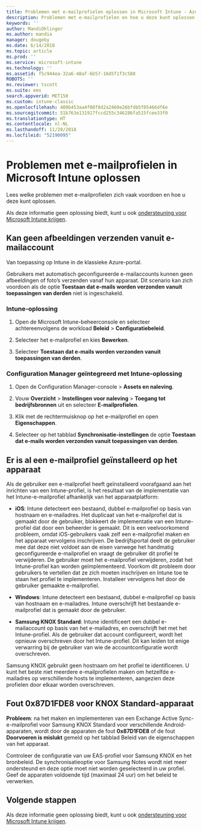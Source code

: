 ```yaml
---
title: Problemen met e-mailprofielen oplossen in Microsoft Intune - Azure | Microsoft Docs
description: Problemen met e-mailprofielen en hoe u deze kunt oplossen.
keywords: ''
author: MandiOhlinger
ms.author: mandia
manager: dougeby
ms.date: 6/14/2018
ms.topic: article
ms.prod: ''
ms.service: microsoft-intune
ms.technology: ''
ms.assetid: f5c944ea-32a6-48af-bb57-16d5f1f3c588
ROBOTS: ''
ms.reviewer: tscott
ms.suite: ems
search.appverid: MET150
ms.custom: intune-classic
ms.openlocfilehash: 480b453aa4f08f8d2a2460e26bfdb5f05466df6e
ms.sourcegitcommit: 51b763e131917fccd255c346286fa515fcee33f0
ms.translationtype: HT
ms.contentlocale: nl-NL
ms.lasthandoff: 11/20/2018
ms.locfileid: "52190095"
---
```

# <a name="troubleshoot-email-profiles-in-microsoft-intune"></a>Problemen met e-mailprofielen in Microsoft Intune oplossen

Lees welke problemen met e-mailprofielen zich vaak voordoen en hoe u deze kunt oplossen.

Als deze informatie geen oplossing biedt, kunt u ook [ondersteuning voor Microsoft Intune krijgen](get-support.md).

## <a name="unable-to-send-images-from--email-account"></a>Kan geen afbeeldingen verzenden vanuit e-mailaccount
Van toepassing op Intune in de klassieke Azure-portal.

Gebruikers met automatisch geconfigureerde e-mailaccounts kunnen geen afbeeldingen of foto’s verzenden vanaf hun apparaat. Dit scenario kan zich voordoen als de optie **Toestaan dat e-mails worden verzonden vanuit toepassingen van derden** niet is ingeschakeld.

### <a name="intune-solution"></a>Intune-oplossing

1. Open de Microsoft Intune-beheerconsole en selecteer achtereenvolgens de workload **Beleid** > **Configuratiebeleid**.

2. Selecteer het e-mailprofiel en kies **Bewerken**.

3. Selecteer **Toestaan dat e-mails worden verzonden vanuit toepassingen van derden**.

### <a name="configuration-manager-integrated-with-intune-solution"></a>Configuration Manager geïntegreerd met Intune-oplossing

1. Open de Configuration Manager-console > **Assets en naleving**.

2. Vouw **Overzicht** > **Instellingen voor naleving** > **Toegang tot bedrijfsbronnen** uit en selecteer **E-mailprofielen**.

3. Klik met de rechtermuisknop op het e-mailprofiel en open **Eigenschappen**.

4. Selecteer op het tabblad **Synchronisatie-instellingen** de optie **Toestaan dat e-mails worden verzonden vanuit toepassingen van derden**.

## <a name="device-already-has-an-email-profile-installed"></a>Er is al een e-mailprofiel geïnstalleerd op het apparaat

Als de gebruiker een e-mailprofiel heeft geïnstalleerd voorafgaand aan het inrichten van een Intune-profiel, is het resultaat van de implementatie van het Intune-e-mailprofiel afhankelijk van het apparaatplatform:

- **iOS**: Intune detecteert een bestaand, dubbel e-mailprofiel op basis van hostnaam en e-mailadres. Het duplicaat van het e-mailprofiel dat is gemaakt door de gebruiker, blokkeert de implementatie van een Intune-profiel dat door een beheerder is gemaakt. Dit is een veelvoorkomend probleem, omdat iOS-gebruikers vaak zelf een e-mailprofiel maken en het apparaat vervolgens inschrijven. De bedrijfsportal deelt de gebruiker mee dat deze niet voldoet aan de eisen vanwege het handmatig geconfigureerde e-mailprofiel en vraagt de gebruiker dit profiel te verwijderen. De gebruiker moet het e-mailprofiel verwijderen, zodat het Intune-profiel kan worden geïmplementeerd. Voorkom dit probleem door gebruikers te vertellen dat ze zich moeten inschrijven en Intune toe te staan het profiel te implementeren. Installeer vervolgens het door de gebruiker gemaakte e-mailprofiel.

- **Windows**: Intune detecteert een bestaand, dubbel e-mailprofiel op basis van hostnaam en e-mailadres. Intune overschrijft het bestaande e-mailprofiel dat is gemaakt door de gebruiker.

- **Samsung KNOX Standard**: Intune identificeert een dubbel e-mailaccount op basis van het e-mailadres, en overschrijft het met het Intune-profiel. Als de gebruiker dat account configureert, wordt het opnieuw overschreven door het Intune-profiel. Dit kan leiden tot enige verwarring bij de gebruiker van wie de accountconfiguratie wordt overschreven.

Samsung KNOX gebruikt geen hostnaam om het profiel te identificeren. U kunt het beste niet meerdere e-mailprofielen maken om hetzelfde e-mailadres op verschillende hosts te implementeren, aangezien deze profielen door elkaar worden overschreven.

## <a name="error--0x87d1fde8-for-knox-standard-device"></a>Fout 0x87D1FDE8 voor KNOX Standard-apparaat
**Probleem**: na het maken en implementeren van een Exchange Active Sync-e-mailprofiel voor Samsung KNOX Standard voor verschillende Android-apparaten, wordt door de apparaten de fout **0x87D1FDE8** of de fout **Doorvoeren is mislukt** gemeld op het tabblad Beleid van de eigenschappen van het apparaat.

Controleer de configuratie van uw EAS-profiel voor Samsung KNOX en het bronbeleid. De synchronisatieoptie voor Samsung Notes wordt niet meer ondersteund en deze optie moet niet worden geselecteerd in uw profiel. Geef de apparaten voldoende tijd (maximaal 24 uur) om het beleid te verwerken.

## <a name="next-steps"></a>Volgende stappen
Als deze informatie geen oplossing biedt, kunt u ook [ondersteuning voor Microsoft Intune krijgen](get-support.md).